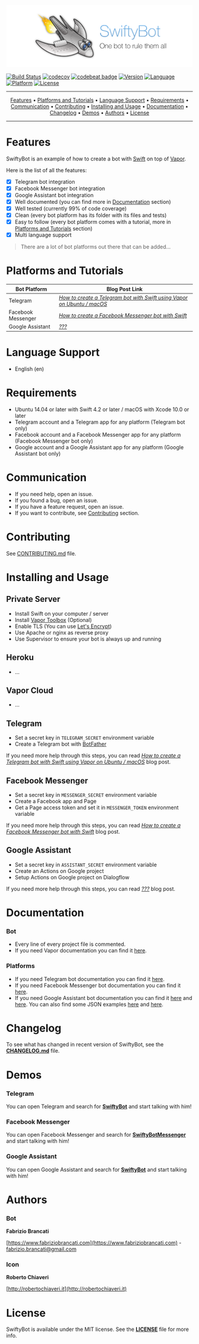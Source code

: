 <p align="center">
<img src="Resources/Banner.png" alt="SwiftyBot Banner">
</p>

[![Build Status](https://travis-ci.com/FabrizioBrancati/SwiftyBot.svg?branch=master)](https://travis-ci.org/FabrizioBrancati/SwiftyBot)
[![codecov](https://codecov.io/gh/FabrizioBrancati/SwiftyBot/branch/master/graph/badge.svg)](https://codecov.io/gh/FabrizioBrancati/SwiftyBot)
[![codebeat badge](https://codebeat.co/badges/ff777248-e375-4c6d-8a77-4475c2bc9ae1)](https://codebeat.co/projects/github-com-fabriziobrancati-swiftybot-master)
[![Version](https://img.shields.io/badge/version-3.0.0-blue.svg)](https://developer.apple.com/swift/)
[![Language](https://img.shields.io/badge/language-Swift%204.2-orange.svg)](https://developer.apple.com/swift/)
[![Platform](https://img.shields.io/badge/platform-Linux%20/%20macOS-cc9c00.svg)](https://developer.apple.com/swift/)
[![License](https://img.shields.io/badge/license-MIT-lightgrey.svg)](https://github.com/FabrizioBrancati/SwiftyBot/blob/master/LICENSE)

---

<p align="center">
    <a href="#features">Features</a> &bull;
    <a href="#platforms-and-tutorials">Platforms and Tutorials</a> &bull;
    <a href="#language-support">Language Support</a> &bull;
    <a href="#requirements">Requirements</a> &bull;
    <a href="#communication">Communication</a> &bull;
    <a href="#contributing">Contributing</a> &bull;
    <a href="#installing-and-usage">Installing and Usage</a> &bull;
    <a href="#documentation">Documentation</a> &bull;
    <a href="#changelog">Changelog</a> &bull;
    <a href="#demos">Demos</a> &bull;
    <a href="#authors">Authors</a> &bull;
    <a href="#license">License</a>
</p>

---

Features
========

SwiftyBot is an example of how to create a bot with [Swift](https://swift.org/) on top of [Vapor](https://github.com/vapor/vapor).

Here is the list of all the features:
- [x] Telegram bot integration
- [x] Facebook Messenger bot integration
- [x] Google Assistant bot integration
- [x] Well documented (you can find more in [Documentation](https://github.com/FabrizioBrancati/SwiftyBot#documentation) section)
- [x] Well tested (currently 99% of code coverage)
- [x] Clean (every bot platform has its folder with its files and tests)
- [x] Easy to follow (every bot platform comes with a tutorial, more in [Platforms and Tutorials](https://github.com/FabrizioBrancati/SwiftyBot#platforms-and-tutorials) section)
- [x] Multi language support

> There are a lot of bot platforms out there that can be added...

Platforms and Tutorials
=======================

| **Bot Platform**   | **Blog Post Link** |
|--------------------|--------------------|
| Telegram           | _[How to create a Telegram bot with Swift using Vapor on Ubuntu / macOS](https://www.fabriziobrancati.com/SwiftyBot)_ |
| Facebook Messenger | _[How to create a Facebook Messenger bot with Swift](https://www.fabriziobrancati.com/SwiftyBot-2)_ |
| Google Assistant   | _[???](https://www.fabriziobrancati.com/SwiftyBot-3)_ |

Language Support
================

- English (en)

Requirements
============

- Ubuntu 14.04 or later with Swift 4.2 or later / macOS with Xcode 10.0 or later
- Telegram account and a Telegram app for any platform (Telegram bot only)
- Facebook account and a Facebook Messenger app for any platform (Facebook Messenger bot only)
- Google account and a Google Assistant app for any platform (Google Assistant bot only)

Communication
=============

- If you need help, open an issue.
- If you found a bug, open an issue.
- If you have a feature request, open an issue.
- If you want to contribute, see [Contributing](https://github.com/FabrizioBrancati/SwiftyBot#contributing) section.

Contributing
============

See [CONTRIBUTING.md](https://github.com/FabrizioBrancati/SwiftyBot/blob/master/.github/CONTRIBUTING.md) file.

Installing and Usage
====================

## Private Server
- Install Swift on your computer / server
- Install [Vapor Toolbox](https://github.com/vapor/toolbox) (Optional)
- Enable TLS (You can use [Let's Encrypt](https://letsencrypt.org))
- Use Apache or nginx as reverse proxy
- Use Supervisor to ensure your bot is always up and running

## Heroku
- ...

## Vapor Cloud
- ...

## Telegram
- Set a secret key in `TELEGRAM_SECRET` environment variable
- Create a Telegram bot with [BotFather](https://telegram.me/botfather)

If you need more help through this steps, you can read _[How to create a Telegram bot with Swift using Vapor on Ubuntu / macOS](https://www.fabriziobrancati.com/SwiftyBot)_ blog post.

## Facebook Messenger
- Set a secret key in `MESSENGER_SECRET` environment variable
- Create a Facebook app and Page
- Get a Page access token and set it in `MESSENGER_TOKEN` environment variable

If you need more help through this steps, you can read _[How to create a Facebook Messenger bot with Swift](https://www.fabriziobrancati.com/SwiftyBot-2)_ blog post.

## Google Assistant
- Set a secret key in `ASSISTANT_SECRET` environment variable
- Create an Actions on Google project
- Setup Actions on Google project on Dialogflow

If you need more help through this steps, you can read _[???](https://www.fabriziobrancati.com/SwiftyBot-3)_ blog post.

Documentation
=============

### Bot
- Every line of every project file is commented.
- If you need Vapor documentation you can find it [here](https://docs.vapor.codes/).

### Platforms
- If you need Telegram bot documentation you can find it [here](https://core.telegram.org/bots/api).
- If you need Facebook Messenger bot documentation you can find it [here](https://developers.facebook.com/docs/messenger-platform).
- If you need Google Assistant bot documentation you can find it [here](https://developers.google.com/actions/extending-the-assistant) and [here](https://dialogflow.com/docs). You can also find some JSON examples [here](https://developers.google.com/actions/conversation-api-playground) and [here](https://github.com/dialogflow/fulfillment-webhook-json).

Changelog
=========

To see what has changed in recent version of SwiftyBot, see the **[CHANGELOG.md](https://github.com/FabrizioBrancati/SwiftyBot/blob/master/CHANGELOG.md)** file.

Demos
=====

### Telegram
You can open Telegram and search for **[SwiftyBot](https://telegram.me/SwiftyBot)** and start talking with him!

### Facebook Messenger
You can open Facebook Messenger and search for **[SwiftyBotMessenger](http://m.me/SwiftyBotMessenger)** and start talking with him!

### Google Assistant
You can open Google Assistant and search for **[SwiftyBot](https://assistant.google.com/services/invoke/uid/000000d447b4593f)** and start talking with him!

Authors
=======

### Bot
**Fabrizio Brancati**

[https://www.fabriziobrancati.com](https://www.fabriziobrancati.com) - [fabrizio.brancati@gmail.com](mailto:fabrizio.brancati@gmail.com)

### Icon
**Roberto Chiaveri**

[http://robertochiaveri.it](http://robertochiaveri.it)

License
=======

SwiftyBot is available under the MIT license. See the **[LICENSE](https://github.com/FabrizioBrancati/SwiftyBot/blob/master/LICENSE)** file for more info.
